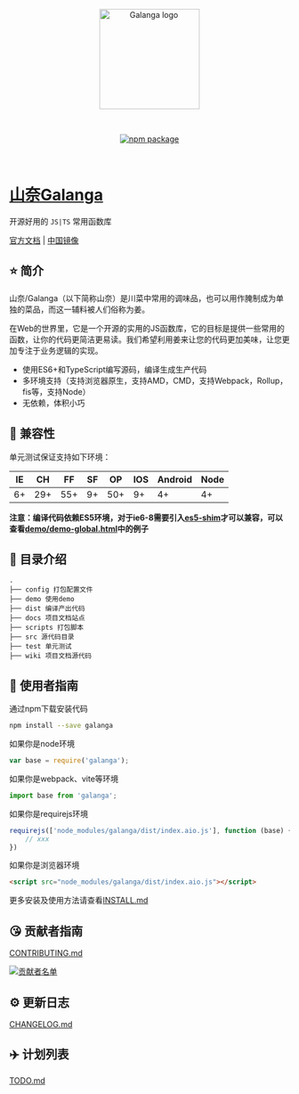 <p align="center">
  <a href="https://galanga.censujiang.com" target="_blank" rel="noopener noreferrer">
    <img width="180" src="https://galanga.censujiang.com/logo.svg" alt="Galanga logo">
  </a>
</p>
<br/>
<p align="center">
  <a href="https://npmjs.com/package/galanga"><img src="https://badgen.net/npm/v/galanga" alt="npm package"></a>
</p>
<br/>

# [山奈Galanga](https://github.com/censujiang/galanga)

开源好用的 `JS|TS` 常用函数库

[官方文档](https://galanga.censujiang.com) | [中国镜像](https://galanga.censujiang.cn)

## :star: 简介

山奈/Galanga（以下简称山奈）是川菜中常用的调味品，也可以用作腌制成为单独的菜品，而这一辅料被人们俗称为姜。

在Web的世界里，它是一个开源的实用的JS函数库，它的目标是提供一些常用的函数，让你的代码更简洁更易读。我们希望利用姜来让您的代码更加美味，让您更加专注于业务逻辑的实现。

- 使用ES6+和TypeScript编写源码，编译生成生产代码
- 多环境支持（支持浏览器原生，支持AMD，CMD，支持Webpack，Rollup，fis等，支持Node）
- 无依赖，体积小巧

## :pill: 兼容性

单元测试保证支持如下环境：

| IE   | CH   | FF   | SF   | OP   | IOS  | Android   | Node  |
| ---- | ---- | ---- | ---- | ---- | ---- | ---- | ----- |
| 6+   | 29+ | 55+  | 9+   | 50+  | 9+   | 4+   | 4+ |

**注意：编译代码依赖ES5环境，对于ie6-8需要引入[es5-shim](http://github.com/es-shims/es5-shim/)才可以兼容，可以查看[demo/demo-global.html](./demo/demo-global.html)中的例子**

## :open_file_folder: 目录介绍

```
.
├── config 打包配置文件
├── demo 使用demo
├── dist 编译产出代码
├── docs 项目文档站点
├── scripts 打包脚本
├── src 源代码目录
├── test 单元测试
├── wiki 项目文档源代码
```

## :rocket: 使用者指南

通过npm下载安装代码

```bash
npm install --save galanga
```

如果你是node环境

```js
var base = require('galanga');
```

如果你是webpack、vite等环境

```js
import base from 'galanga';
```

如果你是requirejs环境

```js
requirejs(['node_modules/galanga/dist/index.aio.js'], function (base) {
    // xxx
})
```

如果你是浏览器环境

```html
<script src="node_modules/galanga/dist/index.aio.js"></script>
```

更多安装及使用方法请查看[INSTALL.md](./wiki/guide/install.md)

## :kissing_heart: 贡献者指南

[CONTRIBUTING.md](./wiki/guide/contribute.md)

[![贡献者名单](https://contrib.rocks/image?repo=censujiang/galanga)](https://github.com/censujiang/galanga/graphs/contributors)

## :gear: 更新日志

[CHANGELOG.md](./wiki/guide/changelog.md)

## :airplane: 计划列表

[TODO.md](./wiki/guide/todo.md)
